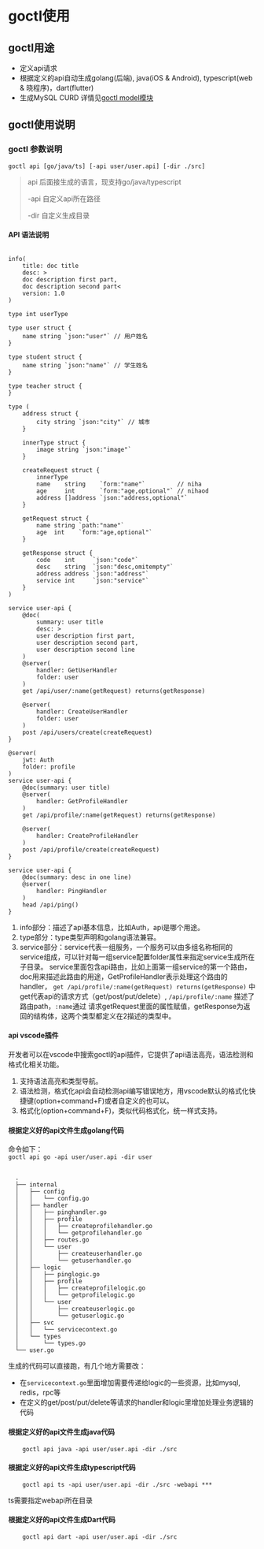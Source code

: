 # goctl使用

## goctl用途

* 定义api请求
* 根据定义的api自动生成golang(后端), java(iOS & Android), typescript(web & 晓程序)，dart(flutter)
* 生成MySQL CURD 详情见[goctl model模块](model/sql)

## goctl使用说明

### goctl 参数说明

  `goctl api [go/java/ts] [-api user/user.api] [-dir ./src]`
  
  > api 后面接生成的语言，现支持go/java/typescript
  >
  > -api 自定义api所在路径
  >
  > -dir 自定义生成目录

#### API 语法说明

```golang

info(
    title: doc title
    desc: >
    doc description first part,
    doc description second part<
    version: 1.0
)

type int userType

type user struct {
	name string `json:"user"` // 用户姓名
}

type student struct {
	name string `json:"name"` // 学生姓名
}

type teacher struct {
}

type (
	address struct {
		city string `json:"city"` // 城市
	}

	innerType struct {
		image string `json:"image"`
	}

	createRequest struct {
		innerType
		name    string    `form:"name"`         // niha
		age     int       `form:"age,optional"` // nihaod
		address []address `json:"address,optional"`
	}

	getRequest struct {
		name string `path:"name"`
		age  int    `form:"age,optional"`
	}

	getResponse struct {
		code    int     `json:"code"`
		desc    string  `json:"desc,omitempty"`
		address address `json:"address"`
		service int     `json:"service"`
	}
)

service user-api {
    @doc(
        summary: user title
        desc: >
        user description first part,
        user description second part,
        user description second line
    )
    @server(
        handler: GetUserHandler
        folder: user
    )
    get /api/user/:name(getRequest) returns(getResponse)

    @server(
        handler: CreateUserHandler
        folder: user
    )
    post /api/users/create(createRequest)
}

@server(
    jwt: Auth
    folder: profile
)
service user-api {
    @doc(summary: user title)
    @server(
        handler: GetProfileHandler
    )
    get /api/profile/:name(getRequest) returns(getResponse)

    @server(
        handler: CreateProfileHandler
    )
    post /api/profile/create(createRequest)
}

service user-api {
    @doc(summary: desc in one line)
    @server(
        handler: PingHandler
    )
    head /api/ping()
}
```

1. info部分：描述了api基本信息，比如Auth，api是哪个用途。
2. type部分：type类型声明和golang语法兼容。
3. service部分：service代表一组服务，一个服务可以由多组名称相同的service组成，可以针对每一组service配置folder属性来指定service生成所在子目录。
   service里面包含api路由，比如上面第一组service的第一个路由，doc用来描述此路由的用途，GetProfileHandler表示处理这个路由的handler，
   `get /api/profile/:name(getRequest) returns(getResponse)` 中get代表api的请求方式（get/post/put/delete）, `/api/profile/:name` 描述了路由path，`:name`通过
   请求getRequest里面的属性赋值，getResponse为返回的结构体，这两个类型都定义在2描述的类型中。

#### api vscode插件

开发者可以在vscode中搜索goctl的api插件，它提供了api语法高亮，语法检测和格式化相关功能。

 1. 支持语法高亮和类型导航。
 2. 语法检测，格式化api会自动检测api编写错误地方，用vscode默认的格式化快捷键(option+command+F)或者自定义的也可以。
 3. 格式化(option+command+F)，类似代码格式化，统一样式支持。

#### 根据定义好的api文件生成golang代码

  命令如下：  
  `goctl api go -api user/user.api -dir user`

  ```Plain Text

	.
    ├── internal
    │   ├── config
    │   │   └── config.go
    │   ├── handler
    │   │   ├── pinghandler.go
    │   │   ├── profile
    │   │   │   ├── createprofilehandler.go
    │   │   │   └── getprofilehandler.go
    │   │   ├── routes.go
    │   │   └── user
    │   │       ├── createuserhandler.go
    │   │       └── getuserhandler.go
    │   ├── logic
    │   │   ├── pinglogic.go
    │   │   ├── profile
    │   │   │   ├── createprofilelogic.go
    │   │   │   └── getprofilelogic.go
    │   │   └── user
    │   │       ├── createuserlogic.go
    │   │       └── getuserlogic.go
    │   ├── svc
    │   │   └── servicecontext.go
    │   └── types
    │       └── types.go
    └── user.go

  ```

  生成的代码可以直接跑，有几个地方需要改：
  
* 在`servicecontext.go`里面增加需要传递给logic的一些资源，比如mysql, redis，rpc等
* 在定义的get/post/put/delete等请求的handler和logic里增加处理业务逻辑的代码

#### 根据定义好的api文件生成java代码

```Plain Text
    goctl api java -api user/user.api -dir ./src
```

#### 根据定义好的api文件生成typescript代码

```Plain Text
	goctl api ts -api user/user.api -dir ./src -webapi ***
```

ts需要指定webapi所在目录

#### 根据定义好的api文件生成Dart代码

```Plain Text
	goctl api dart -api user/user.api -dir ./src
```
